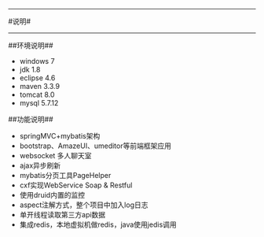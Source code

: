 ---
#说明#
***
##环境说明##
 - windows 7
 - jdk 1.8
 - eclipse 4.6
 - maven 3.3.9
 - tomcat 8.0
 - mysql 5.7.12

##功能说明##
 * springMVC+mybatis架构
 * bootstrap、AmazeUI、umeditor等前端框架应用
 * websocket 多人聊天室
 * ajax异步刷新
 * mybatis分页工具PageHelper
 * cxf实现WebService  Soap & Restful
 * 使用druid内置的监控
 * aspect注解方式，整个项目中加入log日志
 * 单开线程读取第三方api数据
 * 集成redis，本地虚拟机做redis，java使用jedis调用
